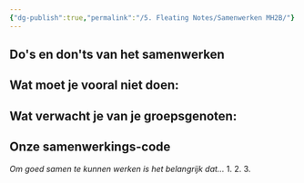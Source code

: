 ```yaml
---
{"dg-publish":true,"permalink":"/5. Fleating Notes/Samenwerken MH2B/"}
---
```


## Do's en don'ts van het samenwerken

Wat moet je vooral niet doen:
- 

Wat verwacht je van je groepsgenoten:
- 

## Onze samenwerkings-code

*Om goed samen te kunnen werken is het belangrijk dat...*
1. 
2. 
3. 